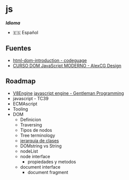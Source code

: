 # js
***Idioma***
- 🇪🇸 Español
## Fuentes
- [html-dom-introduction - codeguage](https://www.codeguage.com/courses/js/html-dom-introduction)
- [CURSO DOM JavaScript MODERNO - AlexCG Design](https://youtu.be/NuG59Zw8wf4?si=PwwbHMVIdqnnClxw)
## Roadmap
- [V8Engine](https://youtu.be/xckH5s3UuX4?si=IbI34pykt_WXzqnY)  [javascript engine - Gentleman Programming](https://youtu.be/JeyR30L_zmk?si=E9AEYhM28QqtoQU6)
- javascript - TC39
- ECMAscript
- Tooling
- DOM
	- Definicion
	- Traversing
	- Tipos de nodos
	- Tree terminology
	- [jerarquia de clases](https://www.codeguage.com/static/images/content/js/dom-classes.png)
	- DOMstring vs String
	- nodeList
	- node interface
		- propiedades y metodos
	- document interface
		- document fragment